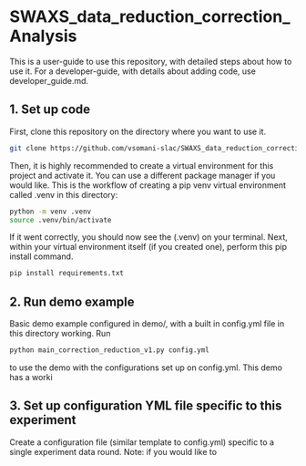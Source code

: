 # SWAXS_data_reduction_correction_Analysis

This is a user-guide to use this repository, with detailed steps about how to use it. For a developer-guide, with details about adding code, use developer_guide.md.

## 1. Set up code
First, clone this repository on the directory where you want to use it.
```bash
git clone https://github.com/vsomani-slac/SWAXS_data_reduction_correction_Analysis
```
Then, it is highly recommended to create a virtual environment for this project and activate it. You can use a different package manager if you would like. This is the workflow of creating a pip venv virtual environment called .venv in this directory:
```bash
python -m venv .venv  
source .venv/bin/activate
```
If it went correctly, you should now see the (.venv) on your terminal. Next, within your virtual environment itself (if you created one), perform this pip install command.
```bash
pip install requirements.txt
```

## 2. Run demo example

Basic demo example configured in demo/, with a built in config.yml file in this directory working. Run 
```bash
python main_correction_reduction_v1.py config.yml
```
to use the demo with the configurations set up on config.yml. This demo has a worki

## 3. Set up configuration YML file specific to this experiment
Create a configuration file (similar template to config.yml) specific to a single experiment data round. Note: if you would like to
